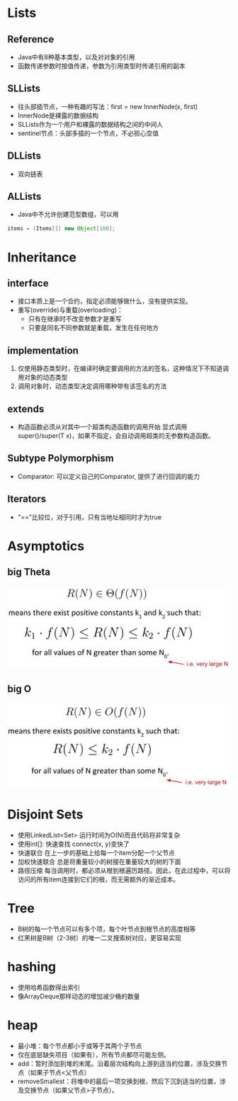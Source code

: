 # Lists

## Reference

* Java中有8种基本类型，以及对对象的引用
* 函数传递参数时按值传递，参数为引用类型时传递引用的副本

## SLLists

* 往头部插节点，一种有趣的写法：first = new InnerNode(x, first)
* InnerNode是裸露的数据结构
* SLLists作为一个用户和裸露的数据结构之间的中间人
* sentinel节点：头部多插的一个节点，不必担心空值

## DLLists

* 双向链表

## ALLists

* Java中不允许创建范型数组，可以用
```java
items = (Items[]) new Object[100];
```

# Inheritance

## interface

* 接口本质上是一个合约，指定必须能够做什么，没有提供实现。
* 重写(override)与重载(overloading)：
    * 只有在继承时不改变参数才是重写
    * 只要是同名不同参数就是重载，发生在任何地方

## implementation

1. 仅使用静态类型时，在编译时确定要调用的方法的签名，这种情况下不知道调用对象的动态类型
2. 调用对象时，动态类型决定调用哪种带有该签名的方法

## extends

* 构造函数必须从对其中一个超类构造函数的调用开始
    显式调用super()/super(T x)，如果不指定，会自动调用超类的无参数构造函数。

## Subtype Polymorphism

* Comparator: 可以定义自己的Comparator, 提供了进行回调的能力

## Iterators

* "=="比较位，对于引用，只有当地址相同时才为true

# Asymptotics

## big Theta

![big Theta](image.png)

## big O

![big O](image-1.png)

# Disjoint Sets

* 使用LinkedList<Set<Interger>>
    运行时间为O(N)而且代码将非常复杂
* 使用int[]: 快速查找
    connect(x, y)变快了
* 快速联合
    在上一步的基础上给每一个item分配一个父节点
* 加权快速联合
    总是将重量较小的树接在重量较大的树的下面
* 路径压缩
    每当调用时，都必须从根到根遍历路径。因此，在此过程中，可以将访问的所有item连接到它们的根，而无需额外的渐近成本。

# Tree

* B树的每一个节点可以有多个项，每个叶节点到根节点的高度相等
* 红黑树是B树（2-3树）的唯一二叉搜索树对应，更容易实现

# hashing

* 使用哈希函数得出索引
* 像ArrayDeque那样动态的增加减少桶的数量

# heap

* 最小堆：每个节点都小于或等于其两个子节点
* 仅在底层缺失项目（如果有），所有节点都尽可能左侧。
* add：暂时添加到堆的末尾。沿着层次结构向上游到适当的位置，涉及交换节点（如果子节点<父节点）
* removeSmallest：将堆中的最后一项交换到根，然后下沉到适当的位置，涉及交换节点（如果父节点>子节点）。

